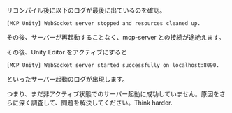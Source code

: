 リコンパイル後に以下のログが最後に出ているのを確認。

```
[MCP Unity] WebSocket server stopped and resources cleaned up. 
```

その後、サーバーが再起動することなく、mcp-server との接続が途絶えます。

その後、Unity Editor をアクティブにすると

```
[MCP Unity] WebSocket server started successfully on localhost:8090.
```

といったサーバー起動のログが出現します。

つまり、まだ非アクティブ状態でのサーバー起動に成功していません。原因をさらに深く調査して、問題を解決してください。Think harder.